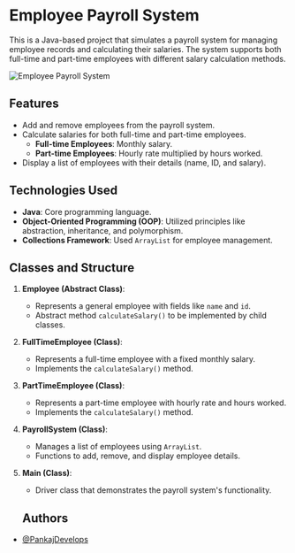 # Employee Payroll System

This is a Java-based project that simulates a payroll system for managing employee records and calculating their salaries. The system supports both full-time and part-time employees with different salary calculation methods.

![Employee Payroll System](https://github.com/user-attachments/assets/af95afe8-68d1-4119-ba44-30cd7ae19107)
## Features

- Add and remove employees from the payroll system.
- Calculate salaries for both full-time and part-time employees.
  - **Full-time Employees**: Monthly salary.
  - **Part-time Employees**: Hourly rate multiplied by hours worked.
- Display a list of employees with their details (name, ID, and salary).

## Technologies Used

- **Java**: Core programming language.
- **Object-Oriented Programming (OOP)**: Utilized principles like abstraction, inheritance, and polymorphism.
- **Collections Framework**: Used `ArrayList` for employee management.

## Classes and Structure

1. **Employee (Abstract Class)**: 
   - Represents a general employee with fields like `name` and `id`.
   - Abstract method `calculateSalary()` to be implemented by child classes.

2. **FullTimeEmployee (Class)**: 
   - Represents a full-time employee with a fixed monthly salary.
   - Implements the `calculateSalary()` method.

3. **PartTimeEmployee (Class)**: 
   - Represents a part-time employee with hourly rate and hours worked.
   - Implements the `calculateSalary()` method.

4. **PayrollSystem (Class)**: 
   - Manages a list of employees using `ArrayList`.
   - Functions to add, remove, and display employee details.

5. **Main (Class)**: 
   - Driver class that demonstrates the payroll system's functionality.

   ## Authors
   
- [@PankajDevelops](https://www.github.com/PankajDevelops)
